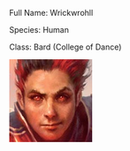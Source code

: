Full Name: Wrickwrohll

Species: Human

Class: Bard (College of Dance)


![wrick](<../IMAGES/wrick.jpeg>)